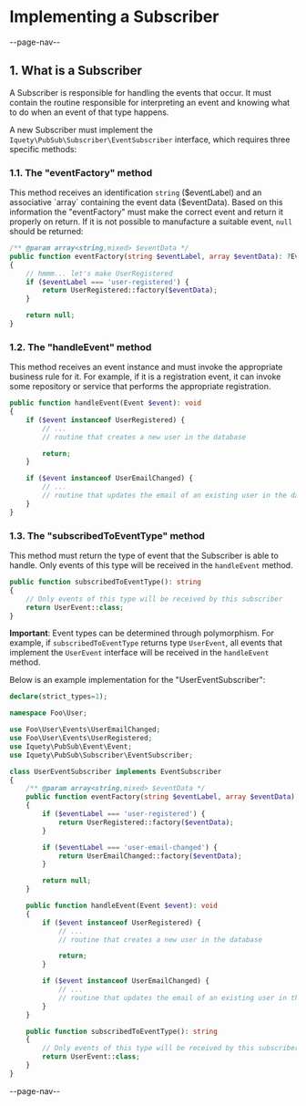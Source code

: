# Implementing a Subscriber

--page-nav--

## 1. What is a Subscriber

A Subscriber is responsible for handling the events that occur. It must contain the routine responsible for interpreting an event and knowing what to do when an event of that type happens.

A new Subscriber must implement the `Iquety\PubSub\Subscriber\EventSubscriber` interface, which requires three specific methods:

### 1.1. The "eventFactory" method

This method receives an identification `string` ($eventLabel) and an associative `array` containing the event data ($eventData). Based on this information the "eventFactory" must make the correct event and return it properly on return. If it is not possible to manufacture a suitable event, `null` should be returned:

```php
/** @param array<string,mixed> $eventData */
public function eventFactory(string $eventLabel, array $eventData): ?Event
{
    // hmmm... let's make UserRegistered
    if ($eventLabel === 'user-registered') { 
        return UserRegistered::factory($eventData);
    }

    return null;
}
```

### 1.2. The "handleEvent" method

This method receives an event instance and must invoke the appropriate business rule for it. For example, if it is a registration event, it can invoke some repository or service that performs the appropriate registration.

```php
public function handleEvent(Event $event): void
{
    if ($event instanceof UserRegistered) {
        // ...
        // routine that creates a new user in the database

        return;
    }

    if ($event instanceof UserEmailChanged) {
        // ...
        // routine that updates the email of an existing user in the database
    }
}
```

### 1.3. The "subscribedToEventType" method

This method must return the type of event that the Subscriber is able to handle. Only events of this type will be received in the `handleEvent` method.

```php
public function subscribedToEventType(): string
{
    // Only events of this type will be received by this subscriber
    return UserEvent::class;
}
```

**Important**: Event types can be determined through polymorphism. For example, if `subscribedToEventType` returns type `UserEvent`, all events that implement the `UserEvent` interface will be received in the `handleEvent` method.

Below is an example implementation for the "UserEventSubscriber":

```php
declare(strict_types=1);

namespace Foo\User;

use Foo\User\Events\UserEmailChanged;
use Foo\User\Events\UserRegistered;
use Iquety\PubSub\Event\Event;
use Iquety\PubSub\Subscriber\EventSubscriber;

class UserEventSubscriber implements EventSubscriber
{
    /** @param array<string,mixed> $eventData */
    public function eventFactory(string $eventLabel, array $eventData): ?Event
    {
        if ($eventLabel === 'user-registered') {
            return UserRegistered::factory($eventData);
        }

        if ($eventLabel === 'user-email-changed') {
            return UserEmailChanged::factory($eventData);
        }

        return null;
    }

    public function handleEvent(Event $event): void
    {
        if ($event instanceof UserRegistered) {
            // ...
            // routine that creates a new user in the database

            return;
        }

        if ($event instanceof UserEmailChanged) {
            // ...
            // routine that updates the email of an existing user in the database
        }
    }

    public function subscribedToEventType(): string
    {
        // Only events of this type will be received by this subscriber
        return UserEvent::class;
    }
}
```

--page-nav--
